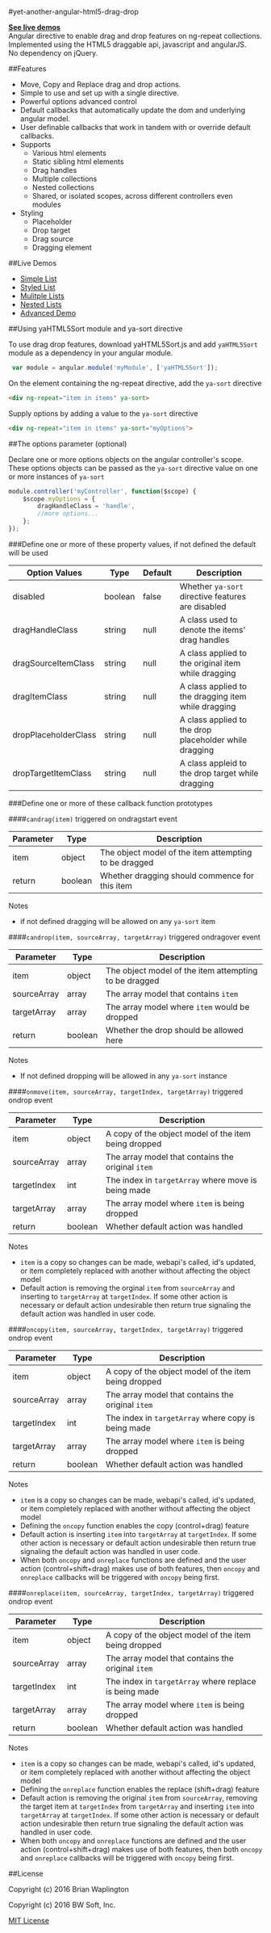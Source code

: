 #yet-another-angular-html5-drag-drop

[**See live demos**](#live-demos)  
Angular directive to enable drag and drop features on ng-repeat collections.  
Implemented using the HTML5 draggable api, javascript and angularJS.  
No dependency on jQuery.

##Features

* Move, Copy and Replace drag and drop actions.
* Simple to use and set up with a single directive.
* Powerful options advanced control
* Default callbacks that automatically update the dom and underlying angular model.
* User definable callbacks that work in tandem with or override default callbacks.
* Supports 
	* Various html elements
	* Static sibling html elements
	* Drag handles
	* Multiple collections
	* Nested collections
	* Shared, or isolated scopes, across different controllers even modules
* Styling
	* Placeholder
	* Drop target
	* Drag source
	* Dragging element

##Live Demos

* [Simple List](https://bwsoftinc.github.io/yet-another-angular-html5-drag-drop/demo/simplelist.html)
* [Styled List](https://bwsoftinc.github.io/yet-another-angular-html5-drag-drop/demo/stylelist.html)
* [Mulitple Lists](https://bwsoftinc.github.io/yet-another-angular-html5-drag-drop/demo/multilist.html)
* [Nested Lists](https://bwsoftinc.github.io/yet-another-angular-html5-drag-drop/demo/nestedlist.html)
* [Advanced Demo](https://bwsoftinc.github.io/yet-another-angular-html5-drag-drop/demo/index.html)

##Using yaHTML5Sort module and ya-sort directive

To use drag drop features, download yaHTML5Sort.js and add `yaHTML5Sort` module as a dependency in your angular module.
```Javascript
 var module = angular.module('myModule', ['yaHTML5Sort']);
```

On the element containing the ng-repeat directive, add the `ya-sort` directive
```html
<div ng-repeat="item in items" ya-sort>
```

Supply options by adding a value to the `ya-sort` directive
```html
<div ng-repeat="item in items" ya-sort="myOptions">
```

##The options parameter (optional)

Declare one or more options objects on the angular controller's scope.  
These options objects can be passed as the `ya-sort` directive value on one or more instances of `ya-sort`
```Javascript
module.controller('myController', function($scope) {
	$scope.myOptions = {
		dragHandleClass = 'handle',
		//more options...
	};
});
```

###Define one or more of these property values, if not defined the default will be used

| Option Values        | Type	 | Default | Description
| ---------------------|---------|---------|--------------------------------------------------------|
| disabled             | boolean | false   | Whether `ya-sort` directive features are disabled      |
| dragHandleClass      | string  | null    | A class used to denote the items' drag handles         |
| dragSourceItemClass  | string  | null    | A class applied to the original item while dragging    |
| dragItemClass        | string  | null    | A class applied to the dragging item while dragging    |
| dropPlaceholderClass | string  | null    | A class applied to the drop placeholder while dragging |
| dropTargetItemClass  | string  | null    | A class appleid to the drop target while dragging      |

###Define one or more of these callback function prototypes

####`candrag(item)` triggered on ondragstart event

| Parameter    | Type    | Description                                            |
|--------------|---------|--------------------------------------------------------|
| item         | object  | The object model of the item attempting to be dragged  |
| return       | boolean | Whether dragging should commence for this item         |

Notes
* if not defined dragging will be allowed on any `ya-sort` item

####`candrop(item, sourceArray, targetArray)` triggered ondragover event

| Parameter    | Type    | Description                                            |
|--------------|---------|--------------------------------------------------------|
| item         | object  | The object model of the item attempting to be dragged  |
| sourceArray  | array   | The array model that contains `item`                   |
| targetArray  | array   | The array model where `item` would be dropped          |
| return       | boolean | Whether the drop should be allowed here                |

Notes
* If not defined dropping will be allowed in any `ya-sort` instance 
	
####`onmove(item, sourceArray, targetIndex, targetArray)` triggered ondrop event

| Parameter    | Type    | Description                                            |
|--------------|---------|--------------------------------------------------------|
| item         | object  | A copy of the object model of the item being dropped   |
| sourceArray  | array   | The array model that contains the original `item`      |
| targetIndex  | int     | The index in `targetArray` where move is being made    |
| targetArray  | array   | The array model where `item` is being dropped          |
| return       | boolean | Whether default action was handled                     |

Notes
* `item` is a copy so changes can be made, webapi's called, id's updated, or item completely replaced with another without affecting the object model
* Default action is removing the orginal `item` from `sourceArray` and inserting to `targetArray` at `targetIndex`. If some other action is necessary or default action undesirable then return true signaling the default action was handled in user code.

####`oncopy(item, sourceArray, targetIndex, targetArray)` triggered ondrop event

| Parameter    | Type    | Description                                            |
|--------------|---------|--------------------------------------------------------|
| item         | object  | A copy of the object model of the item being dropped   |
| sourceArray  | array   | The array model that contains the original `item`      |
| targetIndex  | int     | The index in `targetArray` where copy is being made    |
| targetArray  | array   | The array model where `item` is being dropped          |
| return       | boolean | Whether default action was handled                     |

Notes
* `item` is a copy so changes can be made, webapi's called, id's updated, or item completely replaced with another without affecting the object model
* Defining the `oncopy` function enables the copy (control+drag) feature
* Default action is inserting `item` into `targetArray` at `targetIndex`. If some other action is necessary or default action undesirable then return true signaling the default action was handled in user code.
* When both `oncopy` and `onreplace` functions are defined and the user action (control+shift+drag) makes use of both features, then `oncopy` and `onreplace` callbacks will be triggered with `oncopy` being first.

####`onreplace(item, sourceArray, targetIndex, targetArray)` triggered ondrop event

| Parameter    | Type    | Description                                            |
|--------------|---------|--------------------------------------------------------|
| item         | object  | A copy of the object model of the item being dropped   |
| sourceArray  | array   | The array model that contains the original `item`      |
| targetIndex  | int     | The index in `targetArray` where replace is being made |
| targetArray  | array   | The array model where `item` is being dropped          |
| return       | boolean | Whether default action was handled                     |

Notes
* `item` is a copy so changes can be made, webapi's called, id's updated, or item completely replaced with another without affecting the object model
* Defining the `onreplace` function enables the replace (shift+drag) feature
* Default action is removing the original `item` from `sourceArray`, removing the target item at `targetIndex` from `targetArray` and inserting `item` into `targetArray` at `targetIndex`. If some other action is necessary or default action undesirable then return true signaling the default action was handled in user code.
* When both `oncopy` and `onreplace` functions are defined and the user action (control+shift+drag) makes use of both features, then both `oncopy` and `onreplace` callbacks will be triggered with `oncopy` being first.

##License

Copyright (c) 2016 Brian Waplington

Copyright (c) 2016 BW Soft, Inc.

[MIT License](https://raw.githubusercontent.com/bwsoftinc/yet-another-angular-html5-drag-drop/master/LICENSE)